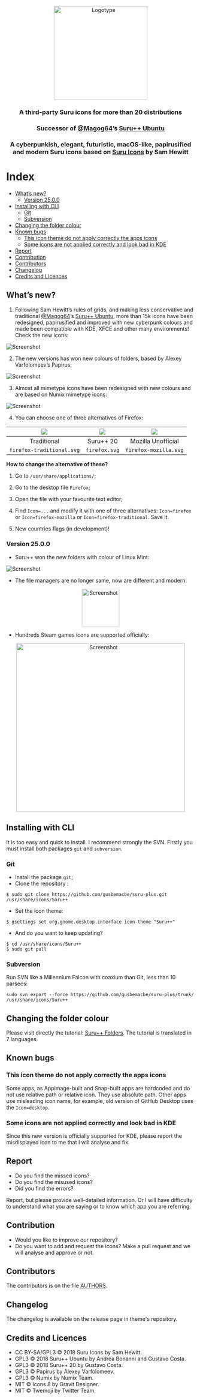 <p align="center"> 
    <img src="images/logo.png" alt="Logotype" height="250px">
</p>

<h3 align="center">A third-party Suru icons for more than 20 distributions </h3>
<h3 align="center">Successor of <a href="https://github.com/Magog64">@Magog64</a>’s <a href="https://github.com/Magog64/SURU-PLUS">Suru++ Ubuntu</a></h3>
<h3 align="center">A cyberpunkish, elegant, futuristic, macOS-like, papirusified and modern Suru icons based on <a href="https://snwh.org/suru">Suru Icons</a> by Sam Hewitt</h3>

<h1>Index</h1>

- [What’s new?](#whats-new)
  - [Version 25.0.0](#version-2500)
- [Installing with CLI](#installing-with-cli)
  - [Git](#git)
  - [Subversion](#subversion)
- [Changing the folder colour](#changing-the-folder-colour)
- [Known bugs](#known-bugs)
  - [This icon theme do not apply correctly the apps icons](#this-icon-theme-do-not-apply-correctly-the-apps-icons)
  - [Some icons are not applied correctly and look bad in KDE](#some-icons-are-not-applied-correctly-and-look-bad-in-kde)
- [Report](#report)
- [Contribution](#contribution)
- [Contributors](#contributors)
- [Changelog](#changelog)
- [Credits and Licences](#credits-and-licences)

## What’s new?

1. Following Sam Hewitt’s rules of grids, and making less conservative and traditional <a href="https://github.com/Magog64">@Magog64</a>’s <a href="https://github.com/Magog64/SURU-PLUS">Suru++ Ubuntu</a>, more than 15k icons have been redesigned, papirusified and improved with new cyberpunk colours and made been compatible with KDE, XFCE and other many environments! Check the new icons:

![Screenshot](images/preview1.png)

2. The new versions has won new colours of folders, based by Alexey Varfolomeev’s Papirus:

![Screenshot](images/preview2.png)

3. Almost all mimetype icons have been redesigned with new colours and are based on Numix mimetype icons:

![Screenshot](images/preview3.png)

4. You can choose one of three alternatives of Firefox:

| ![](images/firefox-traditional.png) | ![](images/firefox.png) | ![](images/firefox-mozilla.png) |
| :---------------------------------: | :---------------------: | :-----------------------------: |
| Traditional                         | Suru++ 20               | Mozilla Unofficial              |
| `firefox-traditional.svg`           | `firefox.svg`           | `firefox-mozilla.svg`           |

**How to change the alternative of these?**

1. Go to `/usr/share/applications/`;
2. Go to the desktop file `Firefox`;
3. Open the file with your favourite text editor;
4. Find `Icon=...` and modify it with one of three alternatives: `Icon=firefox` or `Icon=firefox-mozilla` or `Icon=firefox-traditional`. Save it.

5. New countries flags (in development)!

### Version 25.0.0

* Suru++ won the new folders with colour of Linux Mint:

![Screenshot](images/preview4.png)

* The file managers are no longer same, now are different and modern:

<p align="center"> 
    <img src="images/preview5.png" alt="Screenshot" height="100px">
</p>

* Hundreds Steam games icons are supported officially:

<p align="center"> 
    <img src="images/preview6.png" alt="Screenshot" height="450px">
</p>

## Installing with CLI

It is too easy and quick to install. I recommend strongly the SVN. Firstly you must install both packages `git` and `subversion`.

### Git

* Install the package `git`;
* Clone the repository :
```shell
$ sudo git clone https://github.com/gusbemacbe/suru-plus.git /usr/share/icons/Suru++
```
* Set the icon theme:
```shell
$ gsettings set org.gnome.desktop.interface icon-theme "Suru++"
```
* And do you want to keep updating?
```shell
$ cd /usr/share/icons/Suru++
$ sudo git pull
```

### Subversion

Run SVN like a Millennium Falcon with coaxium than Git, less than 10 parsecs:

```shell
sudo svn export --force https://github.com/gusbemacbe/suru-plus/trunk/ /usr/share/icons/Suru++
```

## Changing the folder colour

Please visit directly the tutorial: [Suru++ Folders](https://github.com/gusbemacbe/suru-plus-folders). The tutorial is translated in 7 languages.

## Known bugs

### This icon theme do not apply correctly the apps icons

Some apps, as AppImage-built and Snap-built apps are hardcoded and do not use relative path or relative icon. They use absolute path. Other apps use misleading icon name, for example, old version of GitHub Desktop uses the `Icon=desktop`.  

### Some icons are not applied correctly and look bad in KDE

Since this new version is officially supported for KDE, please report the misdisplayed icon to me that I will analyse and fix. 

## Report

* Do you find the missed icons?
* Do you find the misused icons?
* Did you find the errors?

Report, but please provide well-detailed information. Or I will have difficulty to understand what you are saying or to know which app you are referring.

## Contribution

* Would you like to improve our repository?
* Do you want to add and request the icons? Make a pull request and we will analyse and approve or not.

## Contributors

The contributors is on the file [AUTHORS](AUTHORS).

## Changelog

The changelog is available on the release page in theme's repository.

## Credits and Licences

* CC BY-SA/GPL3 © 2018 Suru Icons by Sam Hewitt.
* GPL3 © 2018 Suru++ Ubuntu by Andrea Bonanni and Gustavo Costa. 
* GPL3 © 2018 Suru++ 20 by Gustavo Costa.
* GPL3 © Papirus by Alexey Varfolomeev.
* GPL3 © Numix by Numix Team.
* MIT © Icons 8 by Gravit Designer.
* MIT © Twemoji by Twitter Team.
